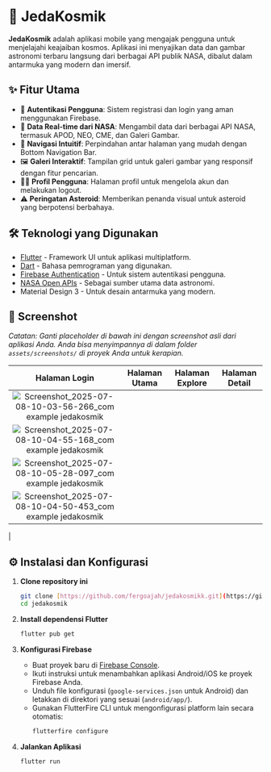 # 🚀 JedaKosmik

**JedaKosmik** adalah aplikasi mobile yang mengajak pengguna untuk menjelajahi keajaiban kosmos. Aplikasi ini menyajikan data dan gambar astronomi terbaru langsung dari berbagai API publik NASA, dibalut dalam antarmuka yang modern dan imersif.

## ✨ Fitur Utama

- 🔐 **Autentikasi Pengguna**: Sistem registrasi dan login yang aman menggunakan Firebase.
- 📡 **Data Real-time dari NASA**: Mengambil data dari berbagai API NASA, termasuk APOD, NEO, CME, dan Galeri Gambar.
- 🧭 **Navigasi Intuitif**: Perpindahan antar halaman yang mudah dengan Bottom Navigation Bar.
- 🖼️ **Galeri Interaktif**: Tampilan grid untuk galeri gambar yang responsif dengan fitur pencarian.
- 🧑‍🚀 **Profil Pengguna**: Halaman profil untuk mengelola akun dan melakukan logout.
- ⚠️ **Peringatan Asteroid**: Memberikan penanda visual untuk asteroid yang berpotensi berbahaya.

## 🛠️ Teknologi yang Digunakan

- [Flutter](https://flutter.dev/) - Framework UI untuk aplikasi multiplatform.
- [Dart](https://dart.dev/) - Bahasa pemrograman yang digunakan.
- [Firebase Authentication](https://firebase.google.com/products/auth) - Untuk sistem autentikasi pengguna.
- [NASA Open APIs](https://api.nasa.gov/) - Sebagai sumber utama data astronomi.
- Material Design 3 - Untuk desain antarmuka yang modern.

## 📸 Screenshot

*Catatan: Ganti placeholder di bawah ini dengan screenshot asli dari aplikasi Anda. Anda bisa menyimpannya di dalam folder `assets/screenshots/` di proyek Anda untuk kerapian.*

| Halaman Login | Halaman Utama | Halaman Explore | Halaman Detail |
| :---: | :---: | :---: | :---: |
| ![Screenshot_2025-07-08-10-03-56-266_com example jedakosmik](https://github.com/user-attachments/assets/c17f91a1-6446-41b4-b337-2f132ab1255e)
 | ![Screenshot_2025-07-08-10-04-55-168_com example jedakosmik](https://github.com/user-attachments/assets/151ba174-f4ea-4d0d-b6b2-639830e68cea)
 | ![Screenshot_2025-07-08-10-05-28-097_com example jedakosmik](https://github.com/user-attachments/assets/9b525fa6-a70d-40ce-9800-becb5caafa98)
| ![Screenshot_2025-07-08-10-04-50-453_com example jedakosmik](https://github.com/user-attachments/assets/d8c9db0e-6af6-44de-a3ca-17f3cc88cb6f)
 |

## ⚙️ Instalasi dan Konfigurasi

1.  **Clone repository ini**
    ```bash
    git clone [https://github.com/fergoajah/jedakosmikk.git](https://github.com/fergoajah/jedakosmikk.git)
    cd jedakosmik
    ```

2.  **Install dependensi Flutter**
    ```bash
    flutter pub get
    ```

3.  **Konfigurasi Firebase**
    - Buat proyek baru di [Firebase Console](https://console.firebase.google.com/).
    - Ikuti instruksi untuk menambahkan aplikasi Android/iOS ke proyek Firebase Anda.
    - Unduh file konfigurasi (`google-services.json` untuk Android) dan letakkan di direktori yang sesuai (`android/app/`).
    - Gunakan FlutterFire CLI untuk mengonfigurasi platform lain secara otomatis:
      ```bash
      flutterfire configure
      ```

4.  **Jalankan Aplikasi**
    ```bash
    flutter run
    ```
